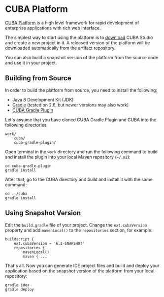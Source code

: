# CUBA Platform

[CUBA Platform](https://www.cuba-platform.com) is a high level framework for rapid development of enterprise applications with rich web interface.

The simplest way to start using the platform is to [download](https://www.cuba-platform.com/download) CUBA Studio and create a new project in it. A released version of the platform will be downloaded automatically from the artifact repository.

You can also build a snapshot version of the platform from the source code and use it in your project.

## Building from Source

In order to build the platform from source, you need to install the following:
* Java 8 Development Kit (JDK)
* [Gradle](https://gradle.org) (tested on 2.6, but newer versions may also work)
* [CUBA Gradle Plugin](https://github.com/cuba-platform/cuba-gradle-plugin)

Let's assume that you have cloned CUBA Gradle Plugin and CUBA into the following directories:
```
work/
    cuba/
    cuba-gradle-plugin/
```

Open terminal in the `work` directory and run the following command to build and install the plugin into your local Maven repository (`~/.m2`):
```
cd cuba-gradle-plugin
gradle install
```

After that, go to the CUBA directory and build and install it with the same command:
```
cd ../cuba
gradle install
```

## Using Snapshot Version

Edit the `build.gradle` file of your project. Change the `ext.cubaVersion` property and add `mavenLocal()` to the `repositories` section, for example:
```
buildscript {
    ext.cubaVersion = '6.2-SNAPSHOT'
    repositories {
        mavenLocal()
        maven { ...
```
That's all. Now you can generate IDE project files and build and deploy your application based on the snapshot version of the platform from your local repository:
 ```
 gradle idea
 gradle deploy
 ```